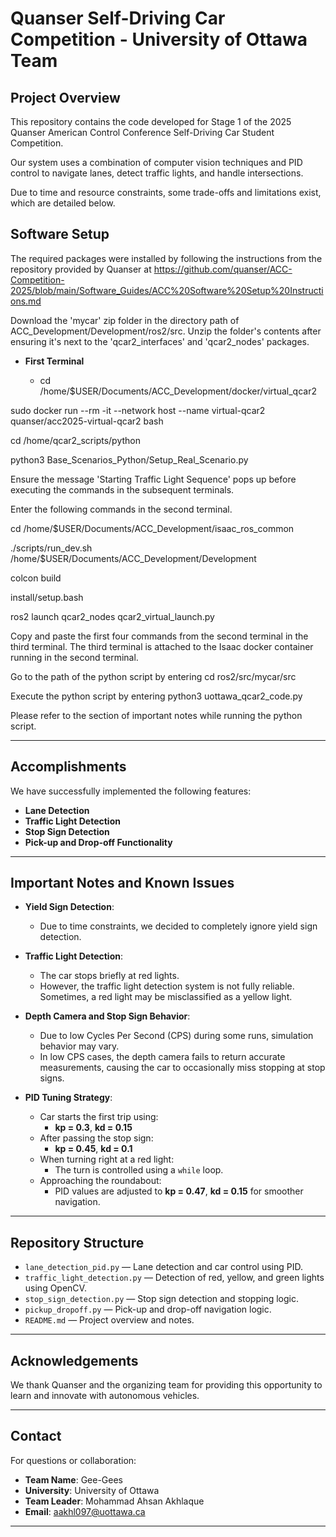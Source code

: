 # Quanser Self-Driving Car Competition - University of Ottawa Team

## Project Overview
This repository contains the code developed for Stage 1 of the 2025 Quanser American Control Conference Self-Driving Car Student Competition.

Our system uses a combination of computer vision techniques and PID control to navigate lanes, detect traffic lights, and handle intersections.

Due to time and resource constraints, some trade-offs and limitations exist, which are detailed below.


## Software Setup

The required packages were installed by following the instructions from the repository provided by Quanser at https://github.com/quanser/ACC-Competition-2025/blob/main/Software_Guides/ACC%20Software%20Setup%20Instructions.md

Download the 'mycar' zip folder in the directory path of ACC_Development/Development/ros2/src. Unzip the folder's contents after ensuring it's next to the 'qcar2_interfaces' and 'qcar2_nodes' packages. 

- **First Terminal**

    - cd /home/$USER/Documents/ACC_Development/docker/virtual_qcar2

sudo docker run --rm -it --network host --name virtual-qcar2 quanser/acc2025-virtual-qcar2 bash

cd /home/qcar2_scripts/python

python3 Base_Scenarios_Python/Setup_Real_Scenario.py

Ensure the message 'Starting Traffic Light Sequence' pops up before executing the commands in the subsequent terminals. 

Enter the following commands in the second terminal.

cd /home/$USER/Documents/ACC_Development/isaac_ros_common

./scripts/run_dev.sh  /home/$USER/Documents/ACC_Development/Development

colcon build 

install/setup.bash

ros2 launch qcar2_nodes qcar2_virtual_launch.py

Copy and paste the first four commands from the second terminal in the third terminal. The third terminal is attached to the Isaac docker container running in the second terminal. 

Go to the path of the python script by entering cd ros2/src/mycar/src

Execute the python script by entering python3 uottawa_qcar2_code.py

Please refer to the section of important notes while running the python script. 

---

## Accomplishments

We have successfully implemented the following features:
- **Lane Detection**
- **Traffic Light Detection**
- **Stop Sign Detection**
- **Pick-up and Drop-off Functionality**

---

## Important Notes and Known Issues

- **Yield Sign Detection**:
  - Due to time constraints, we decided to completely ignore yield sign detection.

- **Traffic Light Detection**:
  - The car stops briefly at red lights.
  - However, the traffic light detection system is not fully reliable. Sometimes, a red light may be misclassified as a yellow light.

- **Depth Camera and Stop Sign Behavior**:
  - Due to low Cycles Per Second (CPS) during some runs, simulation behavior may vary.
  - In low CPS cases, the depth camera fails to return accurate measurements, causing the car to occasionally miss stopping at stop signs.

- **PID Tuning Strategy**:
  - Car starts the first trip using:
    - **kp = 0.3**, **kd = 0.15**
  - After passing the stop sign:
    - **kp = 0.45**, **kd = 0.1**
  - When turning right at a red light:
    - The turn is controlled using a `while` loop.
  - Approaching the roundabout:
    - PID values are adjusted to **kp = 0.47**, **kd = 0.15** for smoother navigation.

---

## Repository Structure

- `lane_detection_pid.py` — Lane detection and car control using PID.
- `traffic_light_detection.py` — Detection of red, yellow, and green lights using OpenCV.
- `stop_sign_detection.py` — Stop sign detection and stopping logic.
- `pickup_dropoff.py` — Pick-up and drop-off navigation logic.
- `README.md` — Project overview and notes.

---

## Acknowledgements

We thank Quanser and the organizing team for providing this opportunity to learn and innovate with autonomous vehicles.

---

## Contact

For questions or collaboration:
- **Team Name**: Gee-Gees
- **University**: University of Ottawa
- **Team Leader**: Mohammad Ahsan Akhlaque
- **Email**: aakhl097@uottawa.ca

---
